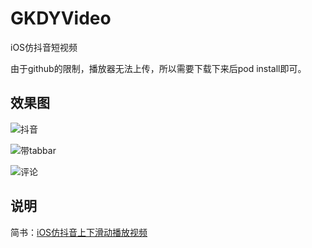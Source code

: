 # GKDYVideo
iOS仿抖音短视频

由于github的限制，播放器无法上传，所以需要下载下来后pod install即可。

## 效果图
![抖音](https://github.com/QuintGao/GKDYVideo/blob/master/douyin.gif)

![带tabbar](https://github.com/QuintGao/GKDYVideo/blob/master/dy_tabbar.gif)

![评论](https://github.com/QuintGao/GKDYVideo/blob/master/comment.gif)

## 说明
简书：[iOS仿抖音上下滑动播放视频](https://www.jianshu.com/p/36a4e57f1a53)
